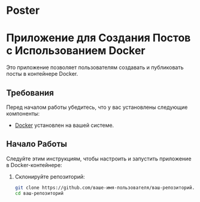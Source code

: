 # Poster
# Приложение для Создания Постов с Использованием Docker

Это приложение позволяет пользователям создавать и публиковать посты в контейнере Docker.

## Требования

Перед началом работы убедитесь, что у вас установлены следующие компоненты:

- [Docker](https://docs.docker.com/get-docker/) установлен на вашей системе.

## Начало Работы

Следуйте этим инструкциям, чтобы настроить и запустить приложение в Docker-контейнере:

1. Склонируйте репозиторий:

   ```bash
   git clone https://github.com/ваше-имя-пользователя/ваш-репозиторий.git
   cd ваш-репозиторий

